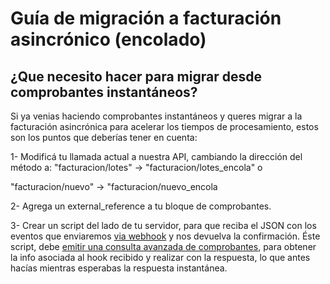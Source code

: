 # Guía de migración a facturación asincrónico (encolado)

## ¿Que necesito hacer para migrar desde comprobantes instantáneos?

Si ya venias haciendo comprobantes instantáneos y queres migrar a la facturación asincrónica para acelerar los tiempos de procesamiento, estos son los puntos que deberías tener en cuenta:

1- Modificá tu llamada actual a nuestra API, cambiando la dirección del método a: "facturacion/lotes"  -> "facturacion/lotes\_encola" o&#x20;

"facturacion/nuevo" -> "facturacion/nuevo\_encola

2- Agrega un external\_reference a tu bloque de comprobantes.

3- Crear un script del lado de tu servidor, para que reciba el JSON con los eventos que enviaremos [via webhook](../webhooks-notificaciones.md) y nos devuelva la confirmación. Éste script, debe [emitir una consulta avanzada de comprobantes](consulta-avanzada-de-comprobantes-enviados.md#como-realizar-una-consulta-avanzada-por-external-reference), para obtener la info asociada al hook recibido y realizar con la respuesta, lo que antes hacías mientras esperabas la respuesta instantánea.
